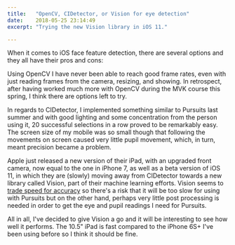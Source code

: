 ```yaml
---
title:   "OpenCV, CIDetector, or Vision for eye detection"
date:    2018-05-25 23:14:49
excerpt: "Trying the new Vision library in iOS 11."

---
```


When it comes to iOS face feature detection, there are several options and
they all have their pros and cons:

Using OpenCV I have never been able to reach good frame rates, even with just
reading frames from the camera, resizing, and showing. In retrospect, after
having worked much more with OpenCV during the MVK course this spring, I think
there are options left to try.

In regards to CIDetector, I implemented something similar to Pursuits last
summer and with good lighting and some concentration from the person using it,
20 successful selections in a row proved to be remarkably easy. The screen
size of my mobile was so small though that following the movements on screen
caused very little pupil movement, which, in turn, meant precision became a
problem.

Apple just released a new version of their iPad, with an upgraded front
camera, now equal to the one in iPhone 7, as well as a beta version
of iOS 11, in which they are (slowly) moving away from CIDetector towards
a new library called Vision, part of their machine learning efforts.
Vision seems to [trade speed for accuracy][1] so there's a risk that
it will be too slow for using with Pursuits but on the other hand, perhaps
very little post processing is needed in order to get the eye and pupil
readings I need for Pursuits.

All in all, I've decided to give Vision a go and it will be interesting to
see how well it performs. The 10.5" iPad is fast compared to the iPhone 6S+
I've been using before so I think it should be fine.

[1]: https://devstreaming-cdn.apple.com/videos/wwdc/2017/506jgz9rblchh/506/506_vision_framework_building_on_core_ml.pdf
